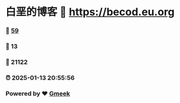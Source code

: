 # 白垩的博客 :link: https://becod.eu.org 
### :page_facing_up: [59](https://becod.eu.org/tag.html) 
### :speech_balloon: 13 
### :hibiscus: 21122 
### :alarm_clock: 2025-01-13 20:55:56 
### Powered by :heart: [Gmeek](https://github.com/Meekdai/Gmeek)
